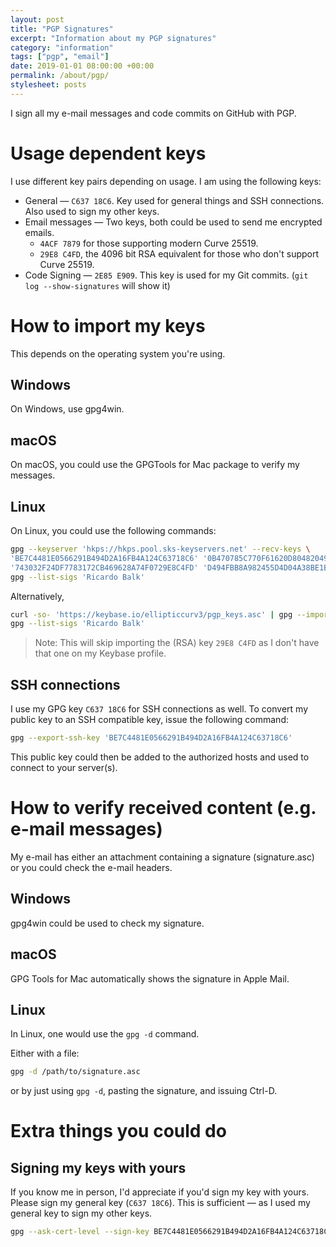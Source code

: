 ```yaml
---
layout: post
title: "PGP Signatures"
excerpt: "Information about my PGP signatures"
category: "information"
tags: ["pgp", "email"]
date: 2019-01-01 08:00:00 +00:00
permalink: /about/pgp/
stylesheet: posts
---
```


I sign all my e-mail messages and code commits on GitHub with PGP.

# Usage dependent keys

I use different key pairs depending on usage. I am using the following keys:

- General &mdash; `C637 18C6`. Key used for general things and SSH connections. Also used to sign my other keys.
- Email messages &mdash; Two keys, both could be used to send me encrypted emails.
  - `4ACF 7879` for those supporting modern Curve 25519.
  - `29E8 C4FD`, the 4096 bit RSA equivalent for those who don't support Curve 25519.
- Code Signing &mdash; `2E85 E909`. This key is used for my Git commits. (`git log --show-signatures` will show it)

# How to import my keys

This depends on the operating system you're using.

## Windows

On Windows, use gpg4win.

## macOS

On macOS, you could use the GPGTools for Mac package to verify my messages.

## Linux

On Linux, you could use the following commands:

```sh
gpg --keyserver 'hkps://hkps.pool.sks-keyservers.net' --recv-keys \
'BE7C4481E0566291B494D2A16FB4A124C63718C6' '0B470785C770F61620D80482049F02554ACF7879' \
'743032F24DF7783172CB469628A74F0729E8C4FD' 'D494FBB8A982455D4D04A38BE1B805352E85E909'
gpg --list-sigs 'Ricardo Balk'
```

Alternatively,

```sh
curl -so- 'https://keybase.io/ellipticcurv3/pgp_keys.asc' | gpg --import
gpg --list-sigs 'Ricardo Balk'
```

> Note: This will skip importing the (RSA) key `29E8 C4FD` as I don't have that one on my Keybase profile.

## SSH connections

I use my GPG key `C637 18C6` for SSH connections as well. To convert my public key to an SSH compatible key, issue the following command:

```sh
gpg --export-ssh-key 'BE7C4481E0566291B494D2A16FB4A124C63718C6'
```

This public key could then be added to the authorized hosts and used to connect to your server(s).

# How to verify received content (e.g. e-mail messages)

My e-mail has either an attachment containing a signature (signature.asc) or you could check the e-mail headers.

## Windows

gpg4win could be used to check my signature.

## macOS

GPG Tools for Mac automatically shows the signature in Apple Mail.

## Linux

In Linux, one would use the `gpg -d` command.

Either with a file:

```sh
gpg -d /path/to/signature.asc
```

or by just using `gpg -d`, pasting the signature, and issuing Ctrl-D.

# Extra things you could do

## Signing my keys with yours

If you know me in person, I'd appreciate if you'd sign my key with yours. Please sign my general key (`C637 18C6`). This is sufficient &mdash; as I used my general key to sign my other keys.

```sh
gpg --ask-cert-level --sign-key BE7C4481E0566291B494D2A16FB4A124C63718C6 --sign-with <Your Key ID>
```

